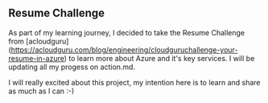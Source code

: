 ## Resume Challenge

As part of my learning journey, I decided to take the Resume Challenge from [acloudguru] (https://acloudguru.com/blog/engineering/cloudguruchallenge-your-resume-in-azure) to learn more about Azure and it's key services. I will be updating all my progess on action.md.

I will really excited about this project, my intention here is to learn and share as much as I can :-)  

